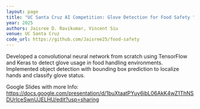 ```yaml
---
layout: page
title: "UC Santa Cruz AI Competition: Glove Detection for Food Safety "
year: 2025
authors: Jaisree D. Ravikumar, Vincent Siu
venue: UC Santa Cruz
code_url: https://github.com/Jaisree25/food-safety
---
```


Developed a convolutional neural network from scratch using TensorFlow and Keras to detect glove usage in food handling environments. Implemented object detection with bounding box prediction to localize hands and classify glove status.

Google Slides with more Info: https://docs.google.com/presentation/d/1buXtaatPYuy6ibL06AkK4wZ1ThNSDUrIceSwnUJELHU/edit?usp=sharing
